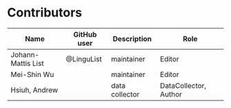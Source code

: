 # Contributors

Name | GitHub user | Description | Role
--- | --- | --- | ---
Johann-Mattis List | @LinguList | maintainer | Editor 
Mei-Shin Wu | | maintainer | Editor
Hsiuh, Andrew| | data collector | DataCollector, Author
